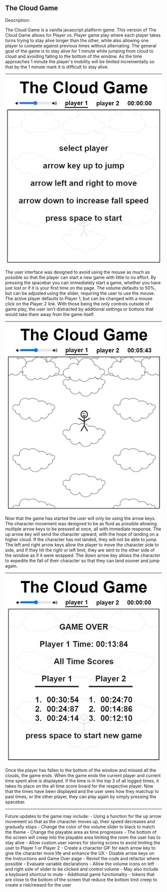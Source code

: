 The Cloud Game 
------------------------------------------------------------------------------------------------------------------------------------------------------------------------------------

Description:

The Cloud Game is a vanilla javascript platform game. This version of The Cloud Game allows for Player vs. Player game play where each player takes turns trying to stay alive longer than the other, while also allowing one player to compete against previous times without alternating. The general goal of the game is to stay alive for 1 minute while jumping from cloud to cloud and avoiding falling to the bottom of the window. As the time approaches 1 minute the player's mobility will be limited incrementally so that by the 1 minute mark it is difficult to stay alive. 

------------------------------------------------------------------------------------------------------------------------------------------------------------------------------------

![alt text](https://github.com/chandlerblaschka/TheCloudGame/blob/master/Assets/OnLoad.JPG)

The user interface was designed to avoid using the mouse as much as possible so that the player can start a new game with little to no effort. By pressing the spacebar you can immediately start a game, whether you have just lost or if it is your first time on the page. The volume defaults to 50%, but can be adjusted using the slider, requiring the user to use the mouse. The active player defaults to Player 1, but can be changed with a mouse click on the Player 2 link. With those being the only controls outside of game play, the user isn't distracted by additional settings or buttons that would take them away from the game itself.

------------------------------------------------------------------------------------------------------------------------------------------------------------------------------------

![alt text](https://github.com/chandlerblaschka/TheCloudGame/blob/master/Assets/GamePlay.JPG)

Now that the game has started the user will only be using the arrow keys. The character movement was designed to be as fluid as possible allowing multiple arrow keys to be pressed at once, all with immediate response. The up arrow key will send the character upward, with the hope of landing on a higher cloud. If the character has not landed, they will not be able to jump. The left and right arrow keys allow the player to move the character side to side, and if they hit the right or left limit, they are sent to the other side of the window as if it were wrapped. The down arrow key allows the character to expedite the fall of their character so that they can land sooner and jump again. 

------------------------------------------------------------------------------------------------------------------------------------------------------------------------------------

![alt text](https://github.com/chandlerblaschka/TheCloudGame/blob/master/Assets/GameOver.JPG)

Once the player has fallen to the bottom of the window and missed all the clouds, the game ends. When the game ends the current player and current time spent alive is displayed. If the time is in the top 3 of all logged times, it takes its place on the all time score board for the respective player. Now that the times have been displayed and the user sees how they matchup to past times, or the other player, they can play again by simply pressing the spacebar. 

------------------------------------------------------------------------------------------------------------------------------------------------------------------------------------

Future updates to the game may include:
    - Using a function for the up arrow movement so that as the character moves up, their speed decreases and gradually stops
    - Change the color of the volume slider to black to match the theme 
    - Change the playable area as time progresses
        - The bottom of the screen will creep into the playable area limiting the room the user has to stay alive
    - Allow custom user names for storing scores to avoid limiting the user to Player 1 or Player 2
    - Create a character GIF for each arrow key to give the character more life and enhance the UX
    - Disable arrow keys on the Instructions and Game Over page
    - Revisit the code and refactor where possible
        - Evaluate variable declarations
        - Allow the volume icons on left and right side of slider to be clicked and control volume
            - May also include a keyboard shortcut to mute
    - Additional game functionality
        - tokens that are close to the bottom of the screen that reduce the bottom limit creep to create a risk/reward for the user